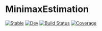 # MinimaxEstimation

[![Stable](https://img.shields.io/badge/docs-stable-blue.svg)](https://kjellqvist.github.io/MinimaxEstimation.jl/stable)
[![Dev](https://img.shields.io/badge/docs-dev-blue.svg)](https://kjellqvist.github.io/MinimaxEstimation.jl/dev)
[![Build Status](https://github.com/kjellqvist/MinimaxEstimation.jl/workflows/CI/badge.svg)](https://github.com/kjellqvist/MinimaxEstimation.jl/actions)
[![Coverage](https://codecov.io/gh/kjellqvist/MinimaxEstimation.jl/branch/main/graph/badge.svg)](https://codecov.io/gh/kjellqvist/MinimaxEstimation.jl)
